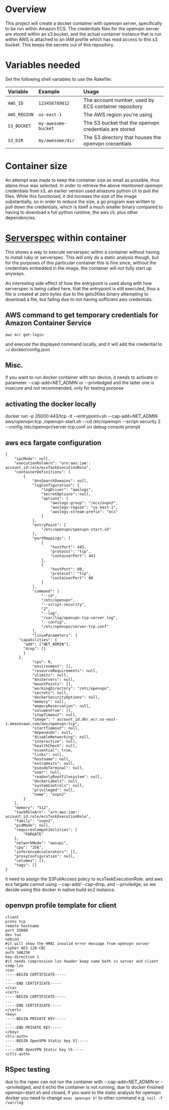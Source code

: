 # Overview

This project will create a docker container with openvpn server, specifically to
be run within Amazon ECS.  The credentials files for the openvpn server are
stored within an s3 bucket, and the actual container instance that is run within
AWS is attached to an IAM profile which has read access to this s3 bucket.  This
keeps the secrets out of this repository.

# Variables needed

Set the following shell variables to use the Rakefile:

| Variable     | Example             | Usage                                                 |
|:-------------|:--------------------|:------------------------------------------------------|
| `AWS_ID`     | `123456789012`      | The account number, used by ECS container repository  |
| `AWS_REGION` | `us-east-1`         | The AWS region you're using                           |
| `S3_BUCKET`  | `my-awesome-bucket` | The S3 bucket that the openvpn credentials are stored |
| `S3_DIR`     | `my/awesome/dir`    | The S3 directory that houses the openvpn crecentials  |

# Container size

An attempt was made to keep the container size as small as possible, thus alpine
linux was selected. In order to retrieve the above mentioned openvpn credentials
from s3, an earlier version used amazons python cli to pull the files.  While
this functioned, it did increase the size of the image substantially, so in
order to reduce the size, a go program was written to pull down the credentials,
which is itself a much smaller binary compared to having to download a full
python runtime, the aws cli, plus other dependencies.

# [Serverspec](http://serverspec.org) within container

This shows a way to execute serverspec within a container without having to
install ruby or serverspec.  This will only do a static analysis though, but for
the purposes of this particular container this is fine since, without the
credentials embedded in the image, the container will not fully start up
anyways.

An interesting side effect of how the entrypoint is used along with how
serverspec is being called here, that the entrypoint is still executed, thus a
file is created at zero bytes due to the gets3files binary attempting to
download a file, but failing due to not having sufficient aws credentials.

## AWS command to get temporary credentials for Amazon Container Service

`aws ecr get-login`

and execute the displayed command locally, and it will add the credential to ~/.docker/config.json

## Misc.

if you want to run docker container with tun device, it needs to activate in parameter --cap-add=NET_ADMIN or --priviledged
and the latter one is insecure and not recommended, only for testing purpose

## activating the docker locally

docker run -p 35000:443/tcp -it --entrypoint=sh --cap-add=NET_ADMIN aws/openvpn:tcp
./openvpn-start.sh --cd /etc/openvpn --script-security 2 --config /etc/openvpn/server-tcp.conf
on debug console prompt

## aws ecs fargate configuration

```
{
    "ipcMode": null,
    "executionRoleArn": "arn:aws:iam:: account_id:role/ecsTaskExecutionRole",
    "containerDefinitions": [
        {
            "dnsSearchDomains": null,
            "logConfiguration": {
                "logDriver": "awslogs",
                "secretOptions": null,
                "options": {
                    "awslogs-group": "/ecs/ovpn2",
                    "awslogs-region": "us-east-1",
                    "awslogs-stream-prefix": "ecs"
                }
            },
            "entryPoint": [
                "/etc/openvpn/openvpn-start.sh"
            ],
            "portMappings": [
                {
                    "hostPort": 443,
                    "protocol": "tcp",
                    "containerPort": 443
                },
                {
                    "hostPort": 80,
                    "protocol": "tcp",
                    "containerPort": 80
                }
            ],
            "command": [
                "--cd",
                "/etc/openvpn",
                "--script-security",
                "2",
                "--log",
                "/var/log/openvpn-tcp-server.log",
                "--config",
                "/etc/openvpn/server-tcp.conf"
            ],
            "linuxParameters": {
      "capabilities": {
        "add": ["NET_ADMIN"],
        "drop": []
        }
      },
            "cpu": 0,
            "environment": [],
            "resourceRequirements": null,
            "ulimits": null,
            "dnsServers": null,
            "mountPoints": [],
            "workingDirectory": "/etc/openvpn",
            "secrets": null,
            "dockerSecurityOptions": null,
            "memory": null,
            "memoryReservation": null,
            "volumesFrom": [],
            "stopTimeout": null,
            "image": " account_id.dkr.ecr.us-east-1.amazonaws.com/aws/openvpn:tcp",
            "startTimeout": null,
            "dependsOn": null,
            "disableNetworking": null,
            "interactive": null,
            "healthCheck": null,
            "essential": true,
            "links": null,
            "hostname": null,
            "extraHosts": null,
            "pseudoTerminal": null,
            "user": null,
            "readonlyRootFilesystem": null,
            "dockerLabels": null,
            "systemControls": null,
            "privileged": null,
            "name": "ovpn2"
        }
    ],
    "memory": "512",
    "taskRoleArn": "arn:aws:iam:: account_id:role/ecsTaskExecutionRole",
    "family": "ovpn2",
    "pidMode": null,
    "requiresCompatibilities": [
        "FARGATE"
    ],
    "networkMode": "awsvpc",
    "cpu": "256",
    "inferenceAccelerators": [],
    "proxyConfiguration": null,
    "volumes": [],
    "tags": []
}
```
it need to assign the S3FullAccess policy to ecsTaskExecutionRole.
and aws ecs fargate cannot using --cap-add/--cap-drop, and --priviledge, so we decide using this docker in native build ec2 instance.

## openvpn profile template for client

```
client
proto tcp
remote hostname
port 35000
dev tun
nobind
#it will show the HMAC invalid error message from openvpn server
cipher AES-128-CBC
auth SHA256
key-direction 1
#it needs compression lzo header keep same both in server and client
comp-lzo
<ca>
-----BEGIN CERTIFICATE-----
...
-----END CERTIFICATE-----
</ca>
<cert>
-----BEGIN CERTIFICATE-----
...
-----END CERTIFICATE-----
</cert>
<key>
-----BEGIN PRIVATE KEY-----
...
-----END PRIVATE KEY-----
</key>
<tls-auth>
-----BEGIN OpenVPN Static key V1-----
...
-----END OpenVPN Static key V1-----
</tls-auth>
```

## RSpec testing

due to the rspec can not run the container with --cap-add=NET_ADMIN or --priviledged, and it echo the container is not running, due to docker finished openvpn-start.sh and closed, if you want to the static analysis for openvpn docker you need to change `exec openvpn $*` to other command e.g. `tail -f /var/log`
